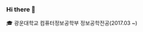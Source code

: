 ### Hi there 👋

🎓 광운대학교 컴퓨터정보공학부 정보공학전공(2017.03 ~) 

  
<!--
**kwhyo/kwhyo** is a ✨ _special_ ✨ repository because its `README.md` (this file) appears on your GitHub profile.

Here are some ideas to get you started:

- 
- 🌱 I’m currently learning ...
- 👯 I’m looking to collaborate on ...
- 🤔 I’m looking for help with ...
- 💬 Ask me about ...
- 📫 How to reach me: ...
- 😄 Pronouns: ...
- ⚡ Fun fact: ...
-->
